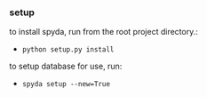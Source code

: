 ### **setup**

to install spyda, run from the root project directory.:
* `python setup.py install`



to setup database for use, run:
* `spyda setup --new=True`
